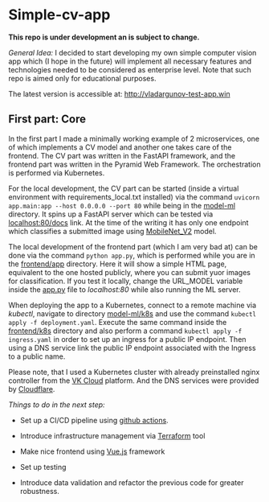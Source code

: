 # Simple-cv-app

**This repo is under development an is subject to change.**

*General Idea:* I decided to start developing my own simple computer vision app which (I hope in the future) will implement all necessary features and technologies needed to be considered as enterprise level. Note that such repo is aimed only for educational purposes.

The latest version is accessible at: http://vladargunov-test-app.win

## First part: Core

In the first part I made a minimally working example of 2 microservices, one of which implements a CV model and another one takes care of the frontend. The CV part was written in the FastAPI framework, and the frontend part was written in the Pyramid Web Framework. The orchestration is performed via Kubernetes.

For the local development, the CV part can be started (inside a virtual environment with requirements_local.txt installed) via the command `uvicorn app.main:app --host 0.0.0.0 --port 80` while being in the [model-ml](model-ml) directory. It spins up a FastAPI server which can be tested via [localhost:80/docs](localhost:80/docs) link. At the time of the writing it has only one endpoint which classifies a submitted image using [MobileNet_V2](https://pytorch.org/vision/stable/models/mobilenetv2.html) model.

The local development of the frontend part (which I am very bad at) can be done via the command `python app.py`, which is performed while you are in the [frontend/app](frontend/app) directory. Here it will show a simple HTML page, equivalent to the one hosted publicly, where you can submit yuor images for classification. If you test it locally, change the URL_MODEL variable inside the [app.py](frontend/app.app.py) file to *localhost:80* while also running the ML server.

When deploying the app to a Kubernetes, connect to a remote machine via *kubectl*, navigate to directory [model-ml/k8s](model-ml/k8s) and use the command `kubectl apply -f deployment.yaml`. Execute the same command inside the [frontend/k8s](frontend/k8s) directory and also perform a command `kubectl apply -f ingress.yaml` in order to set up an ingress for a public IP endpoint. Then using a DNS service link the public IP endpoint associated with the Ingress to a public name.

Please note, that I used a Kubernetes cluster with already preinstalled nginx controller from the [VK Cloud](https://mcs.mail.ru) platform. And the DNS services were provided by [Cloudflare](https://www.cloudflare.com/en-gb/). 

*Things to do in the next step:*

- Set up a CI/CD pipeline using [github actions](https://github.com/features/actions).

- Introduce infrastructure management via [Terraform](https://www.terraform.io) tool

- Make nice frontend using [Vue.js](https://vuejs.org) framework

- Set up testing

- Introduce data validation and refactor the previous code for greater robustness.


